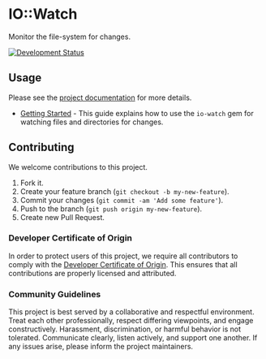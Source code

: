 # IO::Watch

Monitor the file-system for changes.

[![Development Status](https://github.com/socketry/io-watch/workflows/Test/badge.svg)](https://github.com/socketry/io-watch/actions?workflow=Test)

## Usage

Please see the [project documentation](https://socketry.github.io/io-watch/) for more details.

  - [Getting Started](https://socketry.github.io/io-watch/guides/getting-started/index) - This guide explains how to use the `io-watch` gem for watching files and directories for changes.

## Contributing

We welcome contributions to this project.

1.  Fork it.
2.  Create your feature branch (`git checkout -b my-new-feature`).
3.  Commit your changes (`git commit -am 'Add some feature'`).
4.  Push to the branch (`git push origin my-new-feature`).
5.  Create new Pull Request.

### Developer Certificate of Origin

In order to protect users of this project, we require all contributors to comply with the [Developer Certificate of Origin](https://developercertificate.org/). This ensures that all contributions are properly licensed and attributed.

### Community Guidelines

This project is best served by a collaborative and respectful environment. Treat each other professionally, respect differing viewpoints, and engage constructively. Harassment, discrimination, or harmful behavior is not tolerated. Communicate clearly, listen actively, and support one another. If any issues arise, please inform the project maintainers.

